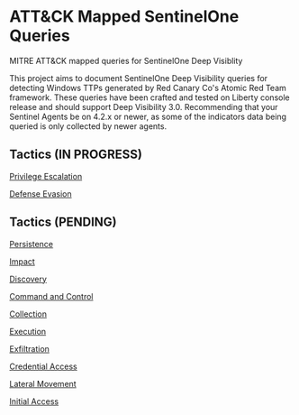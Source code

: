 # ATT&amp;CK Mapped SentinelOne Queries
MITRE ATT&amp;CK mapped queries for SentinelOne Deep Visiblity

This project aims to document SentinelOne Deep Visibility queries for detecting Windows TTPs generated by Red Canary Co's Atomic Red Team framework. These queries have been crafted and tested on Liberty console release and should support Deep Visibility 3.0. Recommending that your Sentinel Agents be on 4.2.x or newer, as some of the indicators data being queried is only collected by newer agents.

## Tactics (IN PROGRESS)

[Privilege Escalation](https://github.com/keyboardcrunch/SentinelOne-ATTACK-Queries/blob/master/PrivilegeEscalation.md)

[Defense Evasion](https://github.com/keyboardcrunch/SentinelOne-ATTACK-Queries/blob/master/DefenseEvasion.md)


## Tactics (PENDING)
[Persistence]()

[Impact]()

[Discovery]()

[Command and Control]()

[Collection]()

[Execution]()

[Exfiltration]()

[Credential Access]()

[Lateral Movement]()

[Initial Access]()
